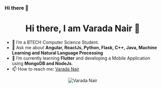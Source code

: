 ### Hi there 👋

<!--
**Varada-CreativeWorld/Varada-CreativeWorld** is a ✨ _special_ ✨ repository because its `README.md` (this file) appears on your GitHub profile.

Here are some ideas to get you started:

- 🔭 I’m currently working on ...
- 🌱 I’m currently learning ...
- 👯 I’m looking to collaborate on ...
- 🤔 I’m looking for help with ...
- 💬 Ask me about ...
- 📫 How to reach me: ...
- 😄 Pronouns: ...
- ⚡ Fun fact: ...
-->

<h1 align="center"> Hi there, I am Varada Nair 👋</h1>

- 🔭 I’m a BTECH Computer Science Student.
- 💬 Ask me about <strong> Angular, ReactJs, Python, Flask, C++, Java, Machine Learning and Natural Language Processing </strong>
- 🌱 I’m currently learning <strong>Flutter</strong> and developing a Mobile Application using <strong>MongoDB and NodeJs</strong>.
- 📫 How to reach me: <a href="https://www.linkedin.com/in/varada-nair/" target="_blank"> Varada Nair</a>

<p align="center">
  
  <img src="https://github-readme-stats.vercel.app/api?username=Varada-CreativeWorld&show_icons=true" alt="Varada Nair">
  
</p>



